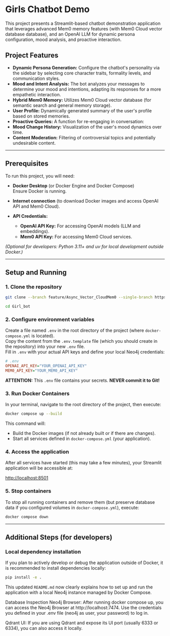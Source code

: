 
# Girls Chatbot Demo

This project presents a Streamlit-based chatbot demonstration application that leverages advanced Mem0 memory features (with Mem0 Cloud vector database database), and an OpenAI LLM for dynamic persona configuration, mood analysis, and proactive interaction.

## Project Features

- **Dynamic Persona Generation:** Configure the chatbot's personality via the sidebar by selecting core character traits, formality levels, and communication styles.
- **Mood and Intent Analysis:** The bot analyzes your messages to determine your mood and intentions, adapting its responses for a more empathetic interaction.
- **Hybrid Mem0 Memory:** Utilizes  Mem0 Cloud vector database (for semantic search and general memory storage).
- **User Profile:** Dynamically generated summary of the user's profile based on stored memories.
- **Proactive Queries:** A function for re-engaging in conversation:
- **Mood Change History:** Visualization of the user's mood dynamics over time.
- **Content Moderation:** Filtering of controversial topics and potentially undesirable content.

---

## Prerequisites

To run this project, you will need:

- **Docker Desktop** (or Docker Engine and Docker Compose)  
  Ensure Docker is running.

- **Internet connection** (to download Docker images and access OpenAI API and Mem0 Cloud).

- **API Credentials:**
  - **OpenAI API Key:** For accessing OpenAI models (LLM and embeddings).
  - **Mem0 API Key:** For accessing Mem0 Cloud services.

*(Optional for developers: Python 3.11+ and uv for local development outside Docker.)*

---

## Setup and Running

### 1. Clone the repository

```bash
git clone --branch feature/Async_Vector_CloudMem0 --single-branch https://github.com/HelenKrisInnowise/Girl_bot.git

cd Girl_bot
```

### 2. Configure environment variables

Create a file named `.env` in the root directory of the project (where `docker-compose.yml` is located).  
Copy the content from the `.env.template` file (which you should create in the repository) into your new `.env` file.  
Fill in `.env` with your actual API keys and define your local Neo4j credentials:

```ini
# .env
OPENAI_API_KEY="YOUR_OPENAI_API_KEY"
MEM0_API_KEY="YOUR_MEM0_API_KEY"
```

**ATTENTION:** This `.env` file contains your secrets. **NEVER commit it to Git!**

### 3. Run Docker Containers

In your terminal, navigate to the root directory of the project, then execute:

```bash
docker compose up --build
```

This command will:

- Build the Docker images (if not already built or if there are changes).
- Start all services defined in `docker-compose.yml` (your application).


### 4. Access the application

After all services have started (this may take a few minutes), your Streamlit application will be accessible at:

[http://localhost:8501](http://localhost:8501)

### 5. Stop containers

To stop all running containers and remove them (but preserve database data if you configured volumes in `docker-compose.yml`), execute:

```bash
docker compose down
```

---

## Additional Steps (for developers)

### Local dependency installation

If you plan to actively develop or debug the application outside of Docker, it is recommended to install dependencies locally:

```bash
pip install -e .
```

This updated `README.md` now clearly explains how to set up and run the application with a local Neo4j instance managed by Docker Compose.

Database Inspection
Neo4j Browser:
After running docker compose up, you can access the Neo4j Browser at http://localhost:7474.
Use the credentials you defined in your .env file (neo4j as user, your password) to log in.

Qdrant UI:
If you are using Qdrant and expose its UI port (usually 6333 or 6334), you can also access it locally.
```